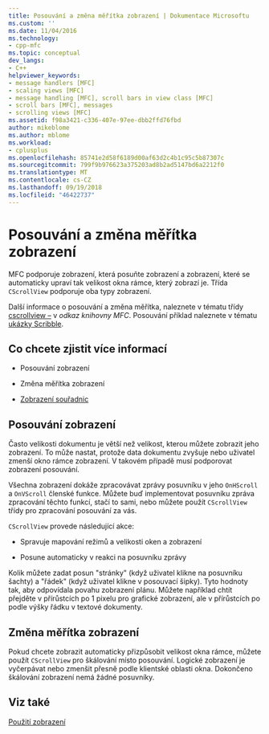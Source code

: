 ```yaml
---
title: Posouvání a změna měřítka zobrazení | Dokumentace Microsoftu
ms.custom: ''
ms.date: 11/04/2016
ms.technology:
- cpp-mfc
ms.topic: conceptual
dev_langs:
- C++
helpviewer_keywords:
- message handlers [MFC]
- scaling views [MFC]
- message handling [MFC], scroll bars in view class [MFC]
- scroll bars [MFC], messages
- scrolling views [MFC]
ms.assetid: f98a3421-c336-407e-97ee-dbb2ffd76fbd
author: mikeblome
ms.author: mblome
ms.workload:
- cplusplus
ms.openlocfilehash: 85741e2d58f6189d00af63d2c4b1c95c5b87307c
ms.sourcegitcommit: 799f9b976623a375203ad8b2ad5147bd6a2212f0
ms.translationtype: MT
ms.contentlocale: cs-CZ
ms.lasthandoff: 09/19/2018
ms.locfileid: "46422737"
---
```

# <a name="scrolling-and-scaling-views"></a>Posouvání a změna měřítka zobrazení

MFC podporuje zobrazení, která posuňte zobrazení a zobrazení, které se automaticky upraví tak velikost okna rámce, který zobrazí je. Třída `CScrollView` podporuje oba typy zobrazení.

Další informace o posouvání a změna měřítka, naleznete v tématu třídy [cscrollview –](../mfc/reference/cscrollview-class.md) v *odkaz knihovny MFC*. Posouvání příklad naleznete v tématu [ukázky Scribble](../visual-cpp-samples.md).

## <a name="what-do-you-want-to-know-more-about"></a>Co chcete zjistit více informací

- Posouvání zobrazení

- Změna měřítka zobrazení

- [Zobrazení souřadnic](/windows/desktop/gdi/window-coordinate-system)

##  <a name="_core_scrolling_a_view"></a> Posouvání zobrazení

Často velikosti dokumentu je větší než velikost, kterou můžete zobrazit jeho zobrazení. To může nastat, protože data dokumentu zvyšuje nebo uživatel zmenší okno rámce zobrazení. V takovém případě musí podporovat zobrazení posouvání.

Všechna zobrazení dokáže zpracovávat zprávy posuvníku v jeho `OnHScroll` a `OnVScroll` členské funkce. Můžete buď implementovat posuvníku zpráva zpracování těchto funkcí, stačí to sami, nebo můžete použít `CScrollView` třídy pro zpracování posouvání za vás.

`CScrollView` provede následující akce:

- Spravuje mapování režimů a velikosti oken a zobrazení

- Posune automaticky v reakci na posuvníku zprávy

Kolik můžete zadat posun "stránky" (když uživatel klikne na posuvníku šachty) a "řádek" (když uživatel klikne v posouvací šipky). Tyto hodnoty tak, aby odpovídala povahu zobrazení plánu. Můžete například chtít přejděte v přírůstcích po 1 pixelu pro grafické zobrazení, ale v přírůstcích po podle výšky řádku v textové dokumenty.

##  <a name="_core_scaling_a_view"></a> Změna měřítka zobrazení

Pokud chcete zobrazit automaticky přizpůsobit velikost okna rámce, můžete použít `CScrollView` pro škálování místo posouvání. Logické zobrazení je vyčerpávat nebo zmenšit přesně podle klientské oblasti okna. Dokončeno škálování zobrazení nemá žádné posuvníky.

## <a name="see-also"></a>Viz také

[Použití zobrazení](../mfc/using-views.md)

